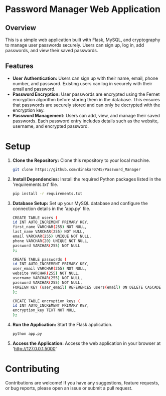 # Password Manager Web Application

## Overview

This is a simple web application built with Flask, MySQL, and cryptography to manage user passwords securely. Users can sign up, log in, add passwords, and view their saved passwords.

## Features

- **User Authentication:** Users can sign up with their name, email, phone number, and password. Existing users can log in securely with their email and password.
- **Password Encryption:** User passwords are encrypted using the Fernet encryption algorithm before storing them in the database. This ensures that passwords are securely stored and can only be decrypted with the encryption key.
- **Password Management:** Users can add, view, and manage their saved passwords. Each password entry includes details such as the website, username, and encrypted password.

# Setup

1. **Clone the Repository:** Clone this repository to your local machine.
    ```bash
    git clone https://github.com/dinakar0745/Password_Manager
    ```

2. **Install Dependencies:** Install the required Python packages listed in the 'requirements.txt' file.
    ```bash
    pip install -r requirements.txt
    ```

3. **Database Setup:** Set up your MySQL database and configure the connection details in the 'app.py' file.
    ```bash
    CREATE TABLE users (
    id INT AUTO_INCREMENT PRIMARY KEY,
    first_name VARCHAR(255) NOT NULL,
    last_name VARCHAR(255) NOT NULL,
    email VARCHAR(255) UNIQUE NOT NULL,
    phone VARCHAR(20) UNIQUE NOT NULL,
    password VARCHAR(255) NOT NULL
    );
    ```
    ```bash
    CREATE TABLE passwords (
    id INT AUTO_INCREMENT PRIMARY KEY,
    user_email VARCHAR(255) NOT NULL,
    website VARCHAR(255) NOT NULL,
    username VARCHAR(255) NOT NULL,
    password VARCHAR(255) NOT NULL,
    FOREIGN KEY (user_email) REFERENCES users(email) ON DELETE CASCADE
    );
    ```
    ```bash
    CREATE TABLE encryption_keys (
    id INT AUTO_INCREMENT PRIMARY KEY,
    encryption_key TEXT NOT NULL
    );
    ```

4. **Run the Application:** Start the Flask application.
    ```bash
    python app.py
    ```

5. **Access the Application:** Access the web application in your browser at 'http://127.0.0.1:5000'

# Contributing
Contributions are welcome! If you have any suggestions, feature requests, or bug reports, please open an issue or submit a pull request.